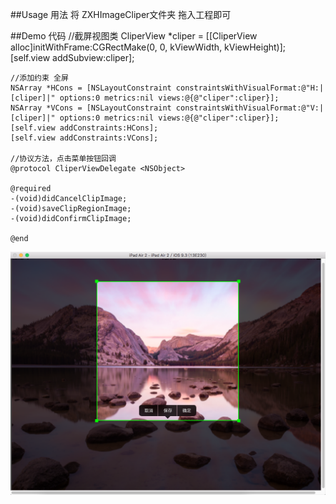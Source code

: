 ##Usage 用法
将 ZXHImageCliper文件夹 拖入工程即可

##Demo 代码
    //截屏视图类
    CliperView *cliper = [[CliperView alloc]initWithFrame:CGRectMake(0, 0, kViewWidth, kViewHeight)];
    [self.view addSubview:cliper];
    
    //添加约束 全屏
    NSArray *HCons = [NSLayoutConstraint constraintsWithVisualFormat:@"H:|[cliper]|" options:0 metrics:nil views:@{@"cliper":cliper}];
    NSArray *VCons = [NSLayoutConstraint constraintsWithVisualFormat:@"V:|[cliper]|" options:0 metrics:nil views:@{@"cliper":cliper}];
    [self.view addConstraints:HCons];
    [self.view addConstraints:VCons];
    
    //协议方法，点击菜单按钮回调
    @protocol CliperViewDelegate <NSObject>
    
    @required
    -(void)didCancelClipImage;
    -(void)saveClipRegionImage;
    -(void)didConfirmClipImage;
    
    @end
  
![image](https://github.com/BackWorld/ZXHImageCliper/blob/master/demo.png)
